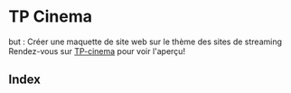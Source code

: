 # TP Cinema
but : Créer une maquette de site web sur le thème des sites de streaming  
Rendez-vous sur [TP-cinema](https://lahuts.github.io/tpcinema/index.html) pour voir l'aperçu!
## Index
